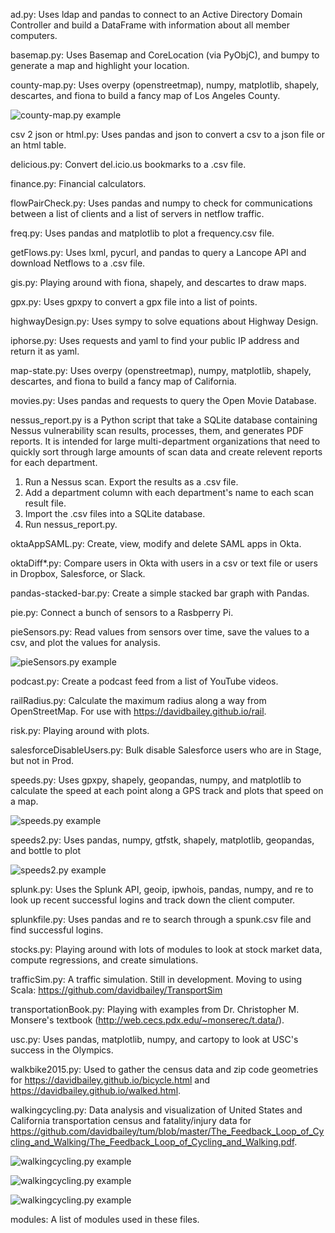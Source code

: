 ad.py: Uses ldap and pandas to connect to an Active Directory Domain Controller and build a DataFrame with information about all member computers.

basemap.py: Uses Basemap and CoreLocation (via PyObjC), and bumpy to generate a map and highlight your location.

county-map.py: Uses overpy (openstreetmap), numpy, matplotlib, shapely, descartes, and fiona to build a fancy map of Los Angeles County.

![county-map.py example](https://raw.githubusercontent.com/davidbailey/py/master/county-map.png "county-map.py example")

csv 2 json or html.py: Uses pandas and json to convert a csv to a json file or an html table.

delicious.py: Convert del.icio.us bookmarks to a .csv file.

finance.py: Financial calculators.

flowPairCheck.py: Uses pandas and numpy to check for communications between a list of clients and a list of servers in netflow traffic.

freq.py: Uses pandas and matplotlib to plot a frequency.csv file.

getFlows.py: Uses lxml, pycurl, and pandas to query a Lancope API and download Netflows to a .csv file.

gis.py: Playing around with fiona, shapely, and descartes to draw maps.

gpx.py: Uses gpxpy to convert a gpx file into a list of points.

highwayDesign.py: Uses sympy to solve equations about Highway Design.

iphorse.py: Uses requests and yaml to find your public IP address and return it as yaml.

map-state.py: Uses overpy (openstreetmap), numpy, matplotlib, shapely, descartes, and fiona to build a fancy map of California.

movies.py: Uses pandas and requests to query the Open Movie Database.

nessus_report.py is a Python script that take a SQLite database containing Nessus vulnerability scan results, processes, them, and generates PDF reports. It is intended for large multi-department organizations that need to quickly sort through large amounts of scan data and create relevent reports for each department.

 1. Run a Nessus scan. Export the results as a .csv file.
 2. Add a department column with each department's name to each scan result file.
 3. Import the .csv files into a SQLite database.
 4. Run nessus_report.py.

oktaAppSAML.py: Create, view, modify and delete SAML apps in Okta.

oktaDiff*.py: Compare users in Okta with users in a csv or text file or users in Dropbox, Salesforce, or Slack.

pandas-stacked-bar.py: Create a simple stacked bar graph with Pandas.

pie.py: Connect a bunch of sensors to a Rasbperry Pi.

pieSensors.py: Read values from sensors over time, save the values to a csv, and plot the values for analysis.

![pieSensors.py example](https://raw.githubusercontent.com/davidbailey/py/master/pieSensors.png "pieSensors.py example")


podcast.py: Create a podcast feed from a list of YouTube videos.

railRadius.py: Calculate the maximum radius along a way from OpenStreetMap. For use with https://davidbailey.github.io/rail.

risk.py: Playing around with plots.

salesforceDisableUsers.py: Bulk disable Salesforce users who are in Stage, but not in Prod.

speeds.py: Uses gpxpy, shapely, geopandas, numpy, and matplotlib to calculate the speed at each point along a GPS track and plots that speed on a map.

![speeds.py example](https://raw.githubusercontent.com/davidbailey/py/master/speeds.png "speeds.py example")

speeds2.py: Uses pandas, numpy, gtfstk, shapely, matplotlib, geopandas, and bottle to plot 

![speeds2.py example](https://raw.githubusercontent.com/davidbailey/py/master/speeds2.png "speeds2.py example")

splunk.py: Uses the Splunk API, geoip, ipwhois, pandas, numpy, and re to look up recent successful logins and track down the client computer.

splunkfile.py: Uses pandas and re to search through a spunk.csv file and find successful logins.

stocks.py: Playing around with lots of modules to look at stock market data, compute regressions, and create simulations.

trafficSim.py: A traffic simulation. Still in development. Moving to using Scala: https://github.com/davidbailey/TransportSim

transportationBook.py: Playing with examples from Dr. Christopher M. Monsere's textbook (http://web.cecs.pdx.edu/~monserec/t.data/).

usc.py: Uses pandas, matplotlib, numpy, and cartopy to look at USC's success in the Olympics.

walkbike2015.py: Used to gather the census data and zip code geometries for https://davidbailey.github.io/bicycle.html and https://davidbailey.github.io/walked.html.

walkingcycling.py: Data analysis and visualization of United States and California transportation census and fatality/injury data for https://github.com/davidbailey/tum/blob/master/The_Feedback_Loop_of_Cycling_and_Walking/The_Feedback_Loop_of_Cycling_and_Walking.pdf.

![walkingcycling.py example](https://raw.githubusercontent.com/davidbailey/tum/master/LaTeX/The_Feedback_Loop_of_Cycling_and_Walking/commutersbymode.png "walkingcycling.py example")

![walkingcycling.py example](https://raw.githubusercontent.com/davidbailey/tum/master/LaTeX/The_Feedback_Loop_of_Cycling_and_Walking/victimsbymode.png "walkingcycling.py example")

![walkingcycling.py example](https://raw.githubusercontent.com/davidbailey/tum/master/LaTeX/The_Feedback_Loop_of_Cycling_and_Walking/usrates.png "walkingcycling.py example")

modules: A list of modules used in these files.

